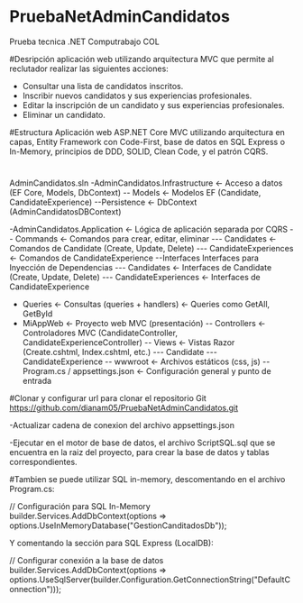 # PruebaNetAdminCandidatos
Prueba tecnica .NET Computrabajo COL

#Desripción
aplicación web
utilizando arquitectura MVC que permite al reclutador realizar las siguientes acciones:
- Consultar una lista de candidatos inscritos.
- Inscribir nuevos candidatos y sus experiencias profesionales.
- Editar la inscripción de un candidato y sus experiencias profesionales.
- Eliminar un candidato.

#Estructura
Aplicación web ASP.NET Core MVC utilizando arquitectura en capas, Entity Framework con Code-First, 
base de datos en SQL Express o In-Memory, principios de DDD, SOLID, Clean Code, y el patrón CQRS.
#
AdminCandidatos.sln
-AdminCandidatos.Infrastructure       ← Acceso a datos (EF Core, Models, DbContext)
-- Models                             ← Modelos EF (Candidate, CandidateExperience)
--Persistence                         ← DbContext (AdminCandidatosDBContext)

-AdminCandidatos.Application          ← Lógica de aplicación separada por CQRS
-- Commands                           ← Comandos para crear, editar, eliminar
--- Candidates                        ← Comandos de Candidate (Create, Update, Delete)
--- CandidateExperiences              ← Comandos de CandidateExperience
--Interfaces                          Interfaces para Inyección de Dependencias
--- Candidates                        ← Interfaces de Candidate (Create, Update, Delete)
--- CandidateExperiences              ← Interfaces de CandidateExperience
- Queries                             ← Consultas (queries + handlers)
                                      ← Queries como GetAll, GetById	
- MiAppWeb                            ← Proyecto web MVC (presentación)
-- Controllers                        ← Controladores MVC (CandidateController, CandidateExperienceController)
-- Views                              ← Vistas Razor (Create.cshtml, Index.cshtml, etc.)
--- Candidate
---CandidateExperience
-- wwwroot                          ← Archivos estáticos (css, js)
--Program.cs / appsettings.json   ← Configuración general y punto de entrada

#Clonar y configurar
url para clonar el repositorio Git
https://github.com/dianam05/PruebaNetAdminCandidatos.git

-Actualizar cadena de conexion del archivo appsettings.json

-Ejecutar en el motor de base de datos, el archivo ScriptSQL.sql que se encuentra en la raiz del proyecto, para
crear la base de datos y tablas correspondientes.

#Tambien se puede utilizar SQL in-memory, descomentando en el archivo Program.cs:

// Configuración para SQL In-Memory
builder.Services.AddDbContext<YourDbContext>(options =>
    options.UseInMemoryDatabase("GestionCanditadosDb"));
	
Y comentando la sección para SQL Express (LocalDB):

// Configurar conexión a la base de datos
builder.Services.AddDbContext<AdminCandidatosDBContext>(options =>
    options.UseSqlServer(builder.Configuration.GetConnectionString("DefaultConnection")));






